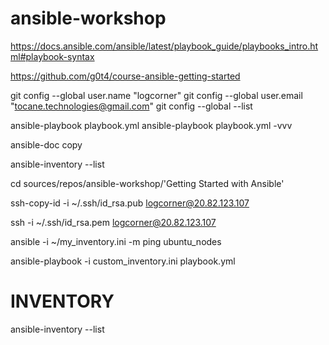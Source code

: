 # ansible-workshop

https://docs.ansible.com/ansible/latest/playbook_guide/playbooks_intro.html#playbook-syntax

https://github.com/g0t4/course-ansible-getting-started

git config --global user.name "logcorner"
git config --global user.email "tocane.technologies@gmail.com"
git config --global --list

ansible-playbook playbook.yml 
ansible-playbook playbook.yml  -vvv

ansible-doc copy


ansible-inventory --list



cd sources/repos/ansible-workshop/'Getting Started with Ansible'

ssh-copy-id -i ~/.ssh/id_rsa.pub logcorner@20.82.123.107


ssh -i ~/.ssh/id_rsa.pem logcorner@20.82.123.107

ansible -i ~/my_inventory.ini -m ping ubuntu_nodes


ansible-playbook -i custom_inventory.ini playbook.yml

# INVENTORY


ansible-inventory --list
